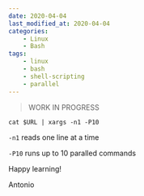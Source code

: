 ```yaml
---
date: 2020-04-04
last_modified_at: 2020-04-04
categories:
    - Linux
    - Bash
tags:
    - linux
    - bash
    - shell-scripting
    - parallel
---
```


> WORK IN PROGRESS

`cat $URL | xargs -n1 -P10`

`-n1` reads one line at a time

`-P10` runs up to 10 paralled commands



Happy learning!

Antonio
